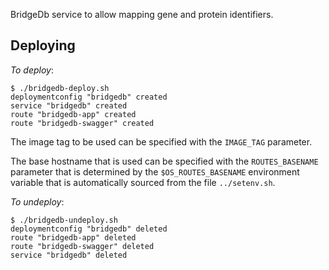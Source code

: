 BridgeDb service to allow mapping gene and protein identifiers.

## Deploying

*To deploy*:
```
$ ./bridgedb-deploy.sh 
deploymentconfig "bridgedb" created
service "bridgedb" created
route "bridgedb-app" created
route "bridgedb-swagger" created
```

The image tag to be used can be specified with the `IMAGE_TAG` parameter.

The base hostname that is used can be specified with the `ROUTES_BASENAME` parameter that is determined by the 
`$OS_ROUTES_BASENAME` environment variable that is automatically sourced from the file `../setenv.sh`.


*To undeploy*:
```
$ ./bridgedb-undeploy.sh 
deploymentconfig "bridgedb" deleted
route "bridgedb-app" deleted
route "bridgedb-swagger" deleted
service "bridgedb" deleted
```

